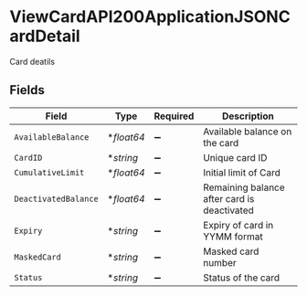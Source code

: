 # ViewCardAPI200ApplicationJSONCardDetail

Card deatils


## Fields

| Field                                       | Type                                        | Required                                    | Description                                 |
| ------------------------------------------- | ------------------------------------------- | ------------------------------------------- | ------------------------------------------- |
| `AvailableBalance`                          | **float64*                                  | :heavy_minus_sign:                          | Available balance on the card               |
| `CardID`                                    | **string*                                   | :heavy_minus_sign:                          | Unique card ID                              |
| `CumulativeLimit`                           | **float64*                                  | :heavy_minus_sign:                          | Initial limit of Card                       |
| `DeactivatedBalance`                        | **float64*                                  | :heavy_minus_sign:                          | Remaining balance after card is deactivated |
| `Expiry`                                    | **string*                                   | :heavy_minus_sign:                          | Expiry of card in YYMM format               |
| `MaskedCard`                                | **string*                                   | :heavy_minus_sign:                          | Masked card number                          |
| `Status`                                    | **string*                                   | :heavy_minus_sign:                          | Status of the card                          |